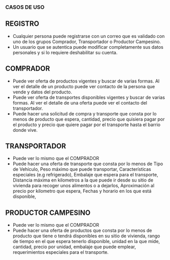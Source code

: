 ### CASOS DE USO

## REGISTRO

* Cualquier persona puede registrarse con un correo que es validado
  con uno de los grupos Comprador, Transportador o Productor Campesino.
* Un usuario que se autentica puede modificar completamente sus
  datos personales y si lo requiere deshabilitar su cuenta.

## COMPRADOR

* Puede ver oferta de productos vigentes y buscar  de varias formas.
  Al ver el detalle de un producto puede ver contacto de la persona
  que vende y datos del producto.
* Puede ver oferta de transportes disponibles vigentes y buscar de 
  varias formas. Al ver el detalle de una oferta puede ver el contacto
  del transportador.
* Puede hacer una solicitud de compra y transporte que consta
  por lo menos de producto que espera, cantidad, precio que quisiera
  pagar por el producto y precio que quiere pagar por el transporte hasta
  el barrio donde vive.
  

## TRANSPORTADOR

* Puede ver lo mismo que el COMPRADOR
* Puede hacer una oferta de transporte que consta por lo menos de
  Tipo de Vehículo, Peso máximo que puede transportar,
  Características especiales (e.g refrigerado),
  Embalaje que espera para el transporte,
  Distancia máxima en kilometros a la que puede ir desde su sitio de vivienda
  para recoger unos alimentos o a dejarlos,
  Aproximación al precio por kilometro que espera,
  Fechas y horario en los que está disponible,


## PRODUCTOR CAMPESINO

* Puede ver lo mismo que el COMPRADOR
* Puede hacer una oferta de productos que consta por lo menos de
  producto que tiene o tendrá disponibles en su sitio de vivienda, rango 
  de tiempo en el que espera tenerlo disponible, unidad en la que mide, 
  cantidad, precio por unidad, embalaje que puede emplear,
  requerimientos especiales para el transporte.
 
